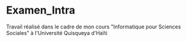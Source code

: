 # Examen_Intra
 Travail réalisé dans le cadre de mon cours "Informatique pour Sciences Sociales" à l'Université Quisqueya d'Haïti
